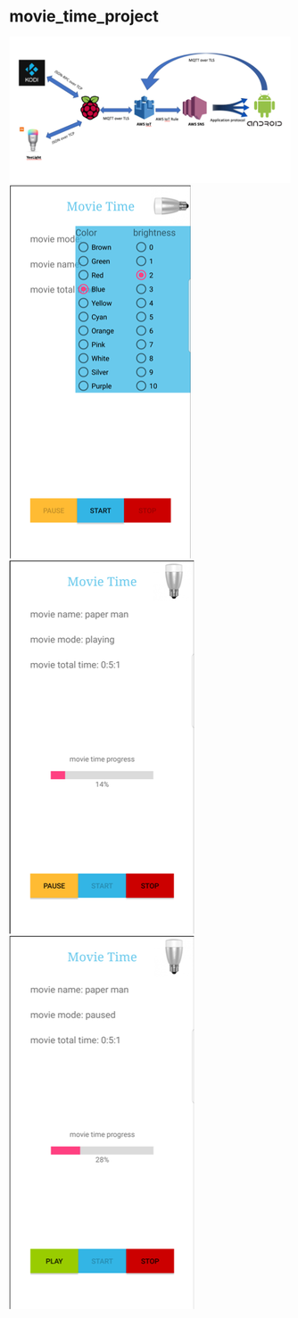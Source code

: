 # movie_time_project
![project schema](pictures/Picture1.png)
![alt text](pictures/Picture3.png)
![alt text](pictures/Picture4.png)
![alt text](pictures/Picture5.png)
